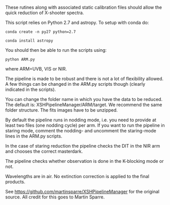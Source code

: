 These rutines along with associated static calibration files should allow the quick reduction of X-shooter spectra.

This script relies on Python 2.7 and astropy. To setup with conda do:

```
conda create -n py27 python=2.7
```

```
conda install astropy
```

You should then be able to run the scripts using:

```
python ARM.py
```

where ARM=UVB, VIS or NIR.

The pipeline is made to be robust and there is not a lot of flexibility allowed. A few things can be changed in the ARM.py scripts though (clearly indicated in the scripts).

You can change the folder name in which you have the data to be reduced. The default is: XSHPipelineManager/ARM/target. We recommend the same folder structure. The fits images have to be unzipped.

By default the pipeline runs in nodding mode, i.e. you need to provide at least two files (one nodding cycle) per arm. If you want to 
run the pipeline in staring mode, comment the nodding- and uncomment the staring-mode lines in the ARM.py scripts.

In the case of staring reduction the pipeline checks the DIT in the NIR arm and chooses the correct masterdark.

The pipeline checks whether observation is done in the K-blocking mode or not. 

Wavelengths are in air. No extinction correction is applied to the final products.

See https://github.com/martinsparre/XSHPipelineManager for the original source. All credit for this goes to Martin Sparre. 
